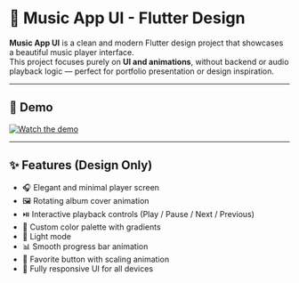 # 🎵 Music App UI - Flutter Design

**Music App UI** is a clean and modern Flutter design project that showcases a beautiful music player interface.  
This project focuses purely on **UI and animations**, without backend or audio playback logic — perfect for portfolio presentation or design inspiration.

---

## 🎥 Demo
[![Watch the demo](https://img.youtube.com/vi/15LIoAl8em8/0.jpg)](https://youtu.be/15LIoAl8em8)

---

## ✨ Features (Design Only)

- 🎧 Elegant and minimal player screen  
- 🖼️ Rotating album cover animation  
- ⏯️ Interactive playback controls (Play / Pause / Next / Previous)  
- 🎨 Custom color palette with gradients  
- 🌙 Light mode 
- 📊 Smooth progress bar animation  
- 💖 Favorite button with scaling animation  
- 📱 Fully responsive UI for all devices  



